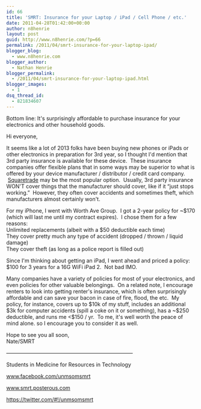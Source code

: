 ```yaml
---
id: 66
title: 'SMRT: Insurance for your Laptop / iPad / Cell Phone / etc.'
date: 2011-04-28T01:42:00+00:00
author: n8henrie
layout: post
guid: http://www.n8henrie.com/?p=66
permalink: /2011/04/smrt-insurance-for-your-laptop-ipad/
blogger_blog:
  - www.n8henrie.com
blogger_author:
  - Nathan Henrie
blogger_permalink:
  - /2011/04/smrt-insurance-for-your-laptop-ipad.html
blogger_images:
  - 1
dsq_thread_id:
  - 821834607
---
```

<div>
  <div>
    Bottom line: It's surprisingly affordable to purchase insurance for your electronics and other household goods.
  </div>
  
  <p />
  Hi everyone, 
  
  <p />
  
  <div>
    It seems like a lot of 2013 folks have been buying new phones or iPads or other electronics in preparation for 3rd year, so I thought I'd mention that 3rd party insurance is available for these device.  These insurance companies offer flexible plans that in some ways may be superior to what is offered by your device manufacturer / distributor / credit card company.  <a href="http://www.squaretrade.com/">Squaretrade</a> may be the most popular option.  Usually, 3rd party insurance WON'T cover things that the manufacturer should cover, like if it &#8220;just stops working.&#8221;  However, they often cover accidents and sometimes theft, which manufacturers almost certainly won't.
  </div>
  
  <p />
  
  <div>
    For my iPhone, I went with Worth Ave Group.  I got a 2-year policy for ~$170 (which will last me until my contract expires).  I chose them for a few reasons:
  </div>
  
  <div>
    Unlimited replacements (albeit with a $50 deductible each time)
  </div>
  
  <div>
    They cover pretty much any type of accident (dropped / thrown / liquid damage)
  </div>
  
  <div>
    They cover theft (as long as a police report is filled out)
  </div>
  
  <p />
  
  <div>
    Since I'm thinking about getting an iPad, I went ahead and priced a policy: $100 for 3 years for a 16G WiFi iPad 2.  Not bad IMO.
  </div>
  
  <p />
  
  <div>
    Many companies have a variety of policies for most of your electronics, and even policies for other valuable belongings.  On a related note, I encourage renters to look into getting renter's insurance, which is often surprisingly affordable and can save your bacon in case of fire, flood, the etc.  My policy, for instance, covers up to $10k of my stuff, includes an additional $3k for computer accidents (spill a coke on it or something), has a ~$250 deductible, and runs me <$150 / yr.  To me, it's well worth the peace of mind alone. so I encourage you to consider it as well.
  </div>
  
  <p />
  
  <div>
    Hope to see you all soon,
  </div>
  
  <div>
    Nate/SMRT
  </div>
  
  <p>
    &#8212;&#8212;&#8212;&#8212;&#8212;&#8212;&#8212;&#8212;&#8212;&#8212;&#8212;&#8212;&#8212;&#8212;&#8212;&#8212;&#8212;&#8212;&#8212;&#8212;&#8212;&#8212;&#8212;&#8212;
  </p>
  
  <p>
    Students in Medicine for Resources in Technology
  </p>
  
  <p>
    <span><a href="http://www.facebook.com/unmsomsmrt" target="_blank">www.facebook.com/unmsomsmrt</a></span>
  </p>
  
  <p>
    <span><a href="http://smrt.posterous.com/" target="_blank">www.smrt.posterous.com</a></span>
  </p>
  
  <p>
    <a href="https://twitter.com/#!/unmsomsmrt" target="_blank">https://twitter.com/#!/unmsomsmrt</a>
  </p>
</div>

<div>
</div>